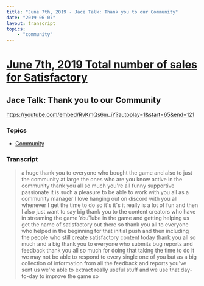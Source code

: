 ```yaml
---
title: "June 7th, 2019 - Jace Talk: Thank you to our Community"
date: "2019-06-07"
layout: transcript
topics: 
    - "community"
---
```

# [June 7th, 2019 Total number of sales for Satisfactory](../2019-06-07.md)
## Jace Talk: Thank you to our Community
https://youtube.com/embed/RvKmQs6m_iY?autoplay=1&start=65&end=121
### Topics
* [Community](../topics/community.md)

### Transcript

> a huge thank you to everyone who bought
> the game and also to just the community
> at large the ones who are you know
> active in the community thank you all so
> much you're all funny supportive
> passionate it is such a pleasure to be
> able to work with you all as a community
> manager I love hanging out on discord
> with you all whenever I get the time to
> do so it's it's it really is a lot of
> fun and then I also just want to say big
> thank you to the content creators who
> have in streaming the game YouTube in
> the game and getting helping us get the
> name of satisfactory out there so thank
> you all to everyone who helped in the
> beginning for that initial push and then
> including the people who still create
> satisfactory content today thank you all
> so much and a big thank you to everyone
> who submits bug reports and feedback
> thank you all so much for doing that
> taking the time to do it we may not be
> able to respond to every single one of
> you but as a big collection of
> information from all the feedback and
> reports you've sent us we're able to
> extract really useful stuff and we use
> that day-to-day to improve the game so
